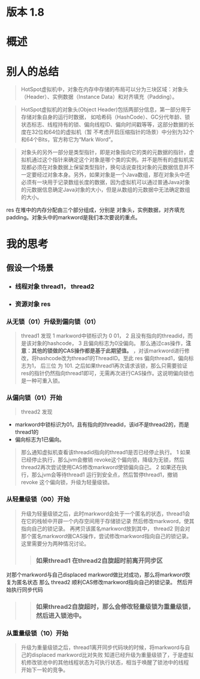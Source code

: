 
# 版本 1.8
# 概述


# 别人的总结
>HotSpot虚拟机中，对象在内存中存储的布局可以分为三块区域：对象头（Header）、实例数据（Instance Data）和对齐填充（Padding）。

>HotSpot虚拟机的对象头(Object Header)包括两部分信息，第一部分用于存储对象自身的运行时数据， 如哈希码（HashCode）、GC分代年龄、锁状态标志、线程持有的锁、偏向线程ID、偏向时间戳等等，这部分数据的长度在32位和64位的虚拟机（暂 不考虑开启压缩指针的场景）中分别为32个和64个Bits，官方称它为“Mark Word”。

>对象头的另外一部分是类型指针，即是对象指向它的类的元数据的指针，虚拟机通过这个指针来确定这个对象是哪个类的实例。并不是所有的虚拟机实现都必须在对象数据上保留类型指针，换句话说查找对象的元数据信息并不一定要经过对象本身。另外，如果对象是一个Java数组，那在对象头中还必须有一块用于记录数组长度的数据，因为虚拟机可以通过普通Java对象的元数据信息确定Java对象的大小，但是从数组的元数据中无法确定数组的大小。  

res 在堆中的内存分配由三个部分组成，分别是 对象头，实例数据，对齐填充 padding。对象头中的markword是我们本次要说的重点。

# 我的思考

## 假设一个场景
* ### 线程对象 thread1， thread2
* ### 资源对象 res

### 从无锁（01）升级到偏向锁（01）
>thread1 发现
1 markword中锁标识为 0 01，
2 且没有指向的threadid，而是该对象的hashcode，
3 且偏向标志为0没偏向。
那么通过cas操作，**注意：其他的锁做的CAS操作都是基于此期望值。** ，对该markword进行修改，将hashcode改为thread1的ThreadID。至此 res 偏向thread1，偏向标志为1， 后三位 为 101.
之后如果thread1再次请求该锁，那么只需要验证res的指针仍然指向thread1即可，无需再次进行CAS操作。这说明偏向锁也是一种可重入锁。

### 从偏向锁（01）开始
> thread2 发现
  * markword中锁标识为01，且有指向的threadid，该id不是thread2的，而是thread1的
  * 偏向标志为1已偏向。

>那么通知虚拟机查看该threadid指向的thread1是否已经停止执行。
1 如果已经停止执行，那么jvm会撤销 revoke这个偏向锁，降级为无锁，然后thread2再次尝试使用CAS修改markword使锁偏向自己。
2 如果还在执行，那么jvm会等待thread1 运行到安全点，然后暂停thread1，撤销 revoke 这个偏向锁，升级为轻量级锁。

### 从轻量级锁（00）开始
> 升级为轻量级锁之后，此时markword会处于一个匿名的状态，thread1会在它的栈帧中开辟一个内存空间用于存储锁记录
然后修改markword，使其指向自己的锁记录。
再拷贝该匿名markword放到其中，
thread2 则会对那个匿名markword做CAS操作，尝试修改markword指向自己的锁记录。
这里需要分为两种情况讨论。
>> ### 如果thread1 在thread2自旋超时前离开同步区
对那个markword与自己displaced markword做比对成功，那么将markword恢复为匿名状态
那么 thread2 顺利CAS修改markword指向自己的锁记录。
然后开始执行同步代码
>> ### 如果thread2自旋超时，那么会修改轻量级锁为重量级锁，然后进入锁池中。

### 从重量级锁（10）开始
> 升级为重量级锁之后，thread1离开同步代码块的时候，将markword与自己的displaced markword比对失败
知道已经升级为重量级锁了，于是虚拟机修改锁池中的其他线程状态为可执行状态，相当于唤醒了锁池中的线程
开始下一轮的竞争。
